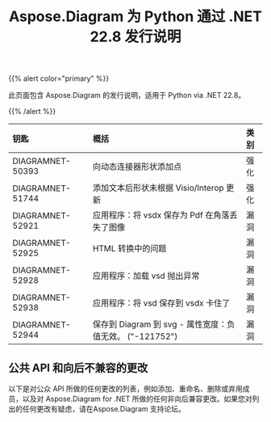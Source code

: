 ﻿---
title: Aspose.Diagram 为 Python 通过 .NET 22.8 发行说明
type: docs
weight: 19
url: /zh/python-net/aspose-diagram-for-python-via-net-22-8-release-notes/
---
{{% alert color="primary" %}} 

此页面包含 Aspose.Diagram 的发行说明，适用于 Python via .NET 22.8。

{{% /alert %}} 

|**钥匙**|**概括**|**类别**|
|:- |:- |:- |
|DIAGRAMNET-50393|向动态连接器形状添加点|强化|
|DIAGRAMNET-51744|添加文本后形状未根据 Visio/Interop 更新|强化|
|DIAGRAMNET-52921|应用程序：将 vsdx 保存为 Pdf 在角落丢失了图像|漏洞|
|DIAGRAMNET-52925|HTML 转换中的问题|漏洞|
|DIAGRAMNET-52928|应用程序：加载 vsd 抛出异常|漏洞|
|DIAGRAMNET-52938|应用程序：将 vsd 保存到 vsdx 卡住了|漏洞|
|DIAGRAMNET-52944|保存到 Diagram 到 svg - 属性宽度：负值无效。 ("-121752")|漏洞|

## **公共 API 和向后不兼容的更改**
以下是对公众 API 所做的任何更改的列表，例如添加、重命名、删除或弃用成员，以及对 Aspose.Diagram for .NET 所做的任何非向后兼容更改。如果您对列出的任何更改有疑虑，请在Aspose.Diagram 支持论坛。